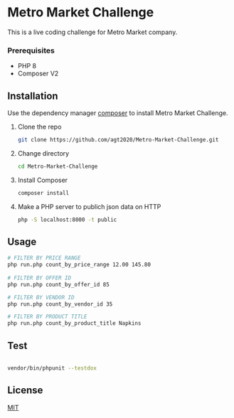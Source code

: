 # Metro Market Challenge

This is a live coding challenge for Metro Market company.
### Prerequisites

* PHP 8
* Composer V2

## Installation

Use the dependency manager [composer](https://getcomposer.org/) to install Metro Market Challenge.

1. Clone the repo
   ```sh
   git clone https://github.com/agt2020/Metro-Market-Challenge.git
   ```
3. Change directory
   ```sh
   cd Metro-Market-Challenge
   ```
3. Install Composer
   ```sh
   composer install
   ```
4. Make a PHP server to publich json data on HTTP
   ```sh
   php -S localhost:8000 -t public
   ```
## Usage

```sh
# FILTER BY PRICE RANGE
php run.php count_by_price_range 12.00 145.80
 
# FILTER BY OFFER ID
php run.php count_by_offer_id 85

# FILTER BY VENDOR ID
php run.php count_by_vendor_id 35

# FILTER BY PRODUCT TITLE
php run.php count_by_product_title Napkins

```
## Test

```sh

vendor/bin/phpunit --testdox

```
## License

[MIT](https://choosealicense.com/licenses/mit/)
